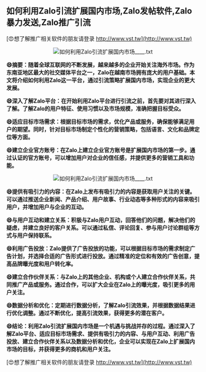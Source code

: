 ## **如何利用Zalo引流扩展国内市场,Zalo发帖软件,Zalo暴力发送,Zalo推广引流**

[😍想了解推广相关软件的朋友请登录 http://www.vst.tw](http://www.vst.tw)

 <center><img src="https://vst.tw/MP4/tuiguang/png/6.png" alt="如何利用Zalo引流扩展国内市场____.txt"></center>

**😄摘要：随着全球互联网的不断发展，越来越多的企业开始关注海外市场。作为东南亚地区最大的社交媒体平台之一，Zalo在越南市场拥有庞大的用户基础。本文将介绍如何利用Zalo这一平台，通过引流策略扩展国内市场，实现企业的更大发展。**

**😄深入了解Zalo平台：在开始利用Zalo平台进行引流之前，首先要对其进行深入了解。了解Zalo的用户特征、使用习惯以及市场规模，准确把握目标受众。**

**😄适应目标市场需求：根据目标市场的需求，优化产品或服务，确保能够满足用户的期望。同时，针对目标市场制定个性化的营销策略，包括语言、文化和品牌定位等方面。**

**😄建立企业官方账号：在Zalo上建立企业官方账号是扩展国内市场的第一步。通过认证的官方账号，可以增加用户对企业的信任感，并提供更多的营销工具和功能。**

 <center><img src="https://vst.tw/MP4/tuiguang/png/7.png" alt="如何利用Zalo引流扩展国内市场____.txt"></center>

**😄提供有吸引力的内容：在Zalo上发布有吸引力的内容是获取用户关注的关键。可以通过推送企业新闻、产品介绍、用户故事、行业动态等多种形式的内容来吸引用户，并增加用户与企业的互动。**

**😄与用户互动和建立关系：积极与Zalo用户互动，回答他们的问题，解决他们的疑虑，并建立良好的客户关系。可以通过私信、评论回复、参与用户讨论群组等方式与用户保持联系。**

**😄利用广告投放：Zalo提供了广告投放的功能，可以根据目标市场的需求制定广告计划，并选择合适的广告形式进行投放。通过精准的定位和有效的广告创意，提高品牌曝光度和用户转化率。**

**😄建立合作伙伴关系：与Zalo上的其他企业、机构或个人建立合作伙伴关系，共同推广产品或服务。通过合作，可以扩大企业在Zalo上的曝光度，吸引更多的用户关注。**

**😄数据分析和优化：定期进行数据分析，了解Zalo引流效果，并根据数据结果进行优化调整。通过不断优化，提高引流效果，获得更多的潜在客户。**

**😄结论：利用Zalo引流扩展国内市场是一个机遇与挑战并存的过程。通过深入了解Zalo平台、适应目标市场需求、提供有吸引力的内容、与用户互动、利用广告投放、建立合作伙伴关系以及数据分析和优化，企业可以实现在Zalo上扩展国内市场的目标，并获得更多的商机和用户关注。**

[😍想了解推广相关软件的朋友请登录 http://www.vst.tw](http://www.vst.tw)



